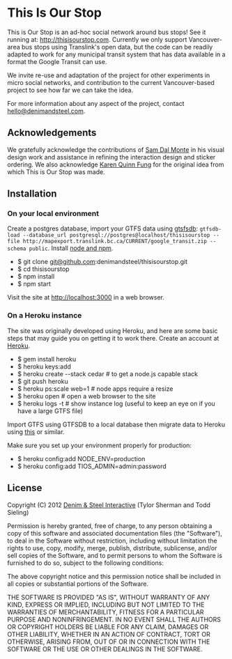 # This Is Our Stop

This is Our Stop is an ad-hoc social network around bus stops! See it running at: <http://thisisourstop.com>. Currently we only support Vancouver-area bus stops using Translink's open data, but the code can be readily adapted to work for any municipal transit system that has data available in a format the Google Transit can use.

We invite re-use and adaptation of the project for other experiments in micro social networks, and contribution to the current Vancouver-based project to see how far we can take the idea.

For more information about any aspect of the project, contact hello@denimandsteel.com.

## Acknowledgements

We gratefully acknowledge the contributions of [Sam Dal Monte](http://negativeboy.com) in his visual design work and assistance in refining the interaction design and sticker ordering. We also acknowledge [Karen Quinn Fung](http://countablyinfinite.ca) for the original idea from which This is Our Stop was made.

## Installation

### On your local environment

Create a postgres database, import your GTFS data using [gtsfsdb](http://code.google.com/p/gtfsdb/): `gtfsdb-load --database_url postgresql://postgres@localhost/thisisourstop --file http://mapexport.translink.bc.ca/CURRENT/google_transit.zip --schema public`. Install [node and npm](http://nodejs.org/#download).

- $ git clone git@github.com:denimandsteel/thisisourstop.git
- $ cd thisisourstop
- $ npm install
- $ npm start

Visit the site at <http://localhost:3000> in a web browser.


### On a Heroku instance

The site was originally developed using Heroku, and here are some basic steps that may guide you on getting it to work there. Create an account at [Heroku](http://www.heroku.com/).

- $ gem install heroku
- $ heroku keys:add
- $ heroku create --stack cedar # to get a node.js capable stack
- $ git push heroku
- $ heroku ps:scale web=1 # node apps require a resize
- $ heroku open # open a web browser to the site
- $ heroku logs -t # show instance log (useful to keep an eye on if you have a large GTFS file)

Import GTFS using GTFSDB to a local database then migrate data to Heroku using [this](https://devcenter.heroku.com/articles/import-data-heroku-postgres) or similar.

Make sure you set up your environment properly for production:

- $ heroku config:add NODE_ENV=production
- $ heroku config:add TIOS_ADMIN=admin:password

## License

Copyright (C) 2012 [Denim & Steel Interactive](http://denimandsteel.com) (Tylor Sherman and Todd Sieling)

Permission is hereby granted, free of charge, to any person obtaining a copy of this software and associated documentation files (the "Software"), to deal in the Software without restriction, including without limitation the rights to use, copy, modify, merge, publish, distribute, sublicense, and/or sell copies of the Software, and to permit persons to whom the Software is furnished to do so, subject to the following conditions:

The above copyright notice and this permission notice shall be included in all copies or substantial portions of the Software.

THE SOFTWARE IS PROVIDED "AS IS", WITHOUT WARRANTY OF ANY KIND, EXPRESS OR IMPLIED, INCLUDING BUT NOT LIMITED TO THE WARRANTIES OF MERCHANTABILITY, FITNESS FOR A PARTICULAR PURPOSE AND NONINFRINGEMENT. IN NO EVENT SHALL THE AUTHORS OR COPYRIGHT HOLDERS BE LIABLE FOR ANY CLAIM, DAMAGES OR OTHER LIABILITY, WHETHER IN AN ACTION OF CONTRACT, TORT OR OTHERWISE, ARISING FROM, OUT OF OR IN CONNECTION WITH THE SOFTWARE OR THE USE OR OTHER DEALINGS IN THE SOFTWARE.

